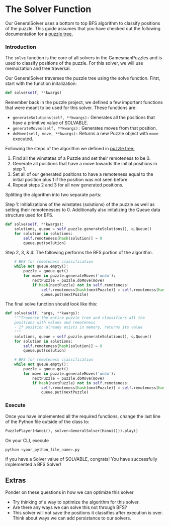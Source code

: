 # The Solver Function

Our GeneralSolver uses a bottom to top BFS algorithm to classify positions of the puzzle. This guide assumes that you have checked out the following documentation for a [puzzle tree.](https://nyc.cs.berkeley.edu/wiki/Puzzle_tree)

### Introduction
The `solve` function is the core of all solvers in the GamesmanPuzzles and is used to classify positions of the puzzle. For this solver, we will use memoization and tree traversal.

Our GeneralSolver traverses the puzzle tree using the solve function. First, start with the function initalization:
```python
def solve(self, **kwargs)
```

Remember back in the puzzle project, we defined a few important functions that were meant to be used for this solver. These functions are:
- ```generateSolutions(self, **kwargs):``` Generates all the positions that have a primitive value of SOLVABLE.
- ```generateMoves(self, **kwargs):``` Generates moves from that position.
- ```doMove(self, move, **kwargs):``` Returns a new Puzzle object with ```move``` executed. 

Following the steps of the algorithm we defined in [puzzle tree:](https://nyc.cs.berkeley.edu/wiki/Puzzle_tree)

1. Find all the winstates of a Puzzle and set their remoteness to be 0.
2. Generate all positions that have a move towards the initial positions in step 1.
3. Set all of our generated positions to have a remoteness equal to the initial position plus 1 if the position was not seen before.
4. Repeat steps 2 and 3 for all new generated positions.

Splitting the algorithm into two separate parts:

Step 1: Initializations of the winstates (solutions) of the puzzle as well as setting their remotenesses to 0. Additionally also initalizing the Queue data structure used for BFS.
```python
def solve(self, **kwargs):
    solutions, queue = self.puzzle.generateSolutions(), q.Queue()
    for solution in solutions: 
        self.remoteness[hash(solution)] = 0
        queue.put(solution)
```

Step 2, 3, & 4: The following performs the BFS portion of the algorithm. 
```python
    # BFS for remoteness classification                        
    while not queue.empty():
        puzzle = queue.get()
        for move in puzzle.generateMoves('undo'):
            nextPuzzle = puzzle.doMove(move)
            if hash(nextPuzzle) not in self.remoteness:
                self.remoteness[hash(nextPuzzle)] = self.remoteness[hash(puzzle)] + 1
                queue.put(nextPuzzle)
```

The final solve function should look like this:
```python
def solve(self, *args, **kwargs):
    """Traverse the entire puzzle tree and classifiers all the 
    positions with values and remoteness
    - If position already exists in memory, returns its value
    """        
    solutions, queue = self.puzzle.generateSolutions(), q.Queue()
    for solution in solutions: 
        self.remoteness[hash(solution)] = 0
        queue.put(solution)

    # BFS for remoteness classification                        
    while not queue.empty():
        puzzle = queue.get()
        for move in puzzle.generateMoves('undo'):
            nextPuzzle = puzzle.doMove(move)
            if hash(nextPuzzle) not in self.remoteness:
                self.remoteness[hash(nextPuzzle)] = self.remoteness[hash(puzzle)] + 1
                queue.put(nextPuzzle)
```

### Execute
Once you have implemented all the required functions, change the last line of the Python file outside of the class to:
```python
PuzzlePlayer(Hanoi(), solver=GeneralSolver(Hanoi())).play()
```
On your CLI, execute
```bash
python <your_python_file_name>.py
```
If you have a Solver value of SOLVABLE, congrats! You have successfully implemented a BFS Solver!

## Extras
Ponder on these questions in how we can optimize this solver
- Try thinking of a way to optimize the algorithm for this solver.
- Are there any ways we can solve this not through BFS?
- This solver will not save the positions it classifies after execution is over. Think about ways we can add persistance to our solvers.

